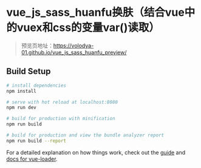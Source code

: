 # vue_js_sass_huanfu换肤（结合vue中的vuex和css的变量var()读取） 
>预览页地址：https://volodya-01.github.io/vue_js_sass_huanfu_preview/

## Build Setup

``` bash
# install dependencies
npm install

# serve with hot reload at localhost:8080
npm run dev

# build for production with minification
npm run build

# build for production and view the bundle analyzer report
npm run build --report
```

For a detailed explanation on how things work, check out the [guide](http://vuejs-templates.github.io/webpack/) and [docs for vue-loader](http://vuejs.github.io/vue-loader).
